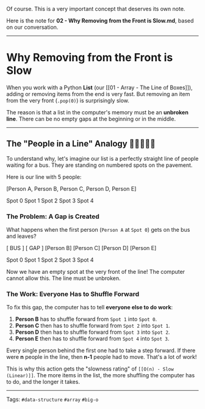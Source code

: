 Of course. This is a very important concept that deserves its own note.

Here is the note for **02 - Why Removing from the Front is Slow.md**, based on our conversation.

---

# Why Removing from the Front is Slow

When you work with a Python **List** (our [[01 - Array - The Line of Boxes]]), adding or removing items from the end is very fast. But removing an item from the very front (`.pop(0)`) is surprisingly slow.

The reason is that a list in the computer's memory must be an **unbroken line**. There can be no empty gaps at the beginning or in the middle.

---

## The "People in a Line" Analogy 🧍‍♂️🧍‍♀️🧍

To understand why, let's imagine our list is a perfectly straight line of people waiting for a bus. They are standing on numbered spots on the pavement.

Here is our line with 5 people:

[Person A, Person B, Person C, Person D, Person E]

Spot 0 Spot 1 Spot 2 Spot 3 Spot 4

### The Problem: A Gap is Created

What happens when the first person (`Person A` at `Spot 0`) gets on the bus and leaves?

[ BUS ] [ GAP ] [Person B] [Person C] [Person D] [Person E]

Spot 0 Spot 1 Spot 2 Spot 3 Spot 4

Now we have an empty spot at the very front of the line! The computer cannot allow this. The line must be unbroken.

### The Work: Everyone Has to Shuffle Forward

To fix this gap, the computer has to tell **everyone else to do work**:

1. **Person B** has to shuffle forward from `Spot 1` into `Spot 0`.
2. **Person C** then has to shuffle forward from `Spot 2` into `Spot 1`.
3. **Person D** then has to shuffle forward from `Spot 3` into `Spot 2`.
4. **Person E** then has to shuffle forward from `Spot 4` into `Spot 3`.

Every single person behind the first one had to take a step forward. If there were **n** people in the line, then **n-1** people had to move. That's a lot of work!

This is why this action gets the "slowness rating" of `[[O(n) - Slow (Linear)]]`. The more items in the list, the more shuffling the computer has to do, and the longer it takes.

---

Tags: `#data-structure` `#array` `#big-o`